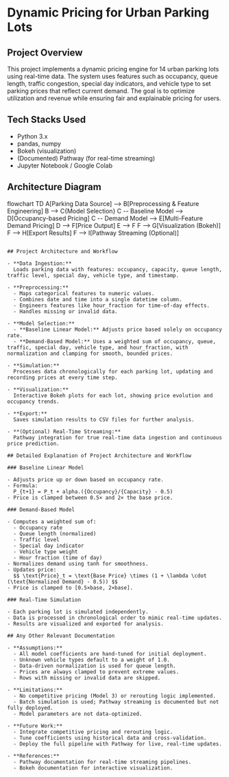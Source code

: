 # Dynamic Pricing for Urban Parking Lots

## Project Overview

This project implements a dynamic pricing engine for 14 urban parking lots using real-time data. The system uses features such as occupancy, queue length, traffic congestion, special day indicators, and vehicle type to set parking prices that reflect current demand. The goal is to optimize utilization and revenue while ensuring fair and explainable pricing for users.

## Tech Stacks Used

- Python 3.x
- pandas, numpy
- Bokeh (visualization)
- (Documented) Pathway (for real-time streaming)
- Jupyter Notebook / Google Colab

## Architecture Diagram

flowchart TD
    A[Parking Data Source] --> B[Preprocessing & Feature Engineering]
    B --> C{Model Selection}
    C -- Baseline Model --> D[Occupancy-based Pricing]
    C -- Demand Model --> E[Multi-Feature Demand Pricing]
    D --> F[Price Output]
    E --> F
    F --> G[Visualization (Bokeh)]
    F --> H[Export Results]
    F --> I[Pathway Streaming (Optional)]
```

## Project Architecture and Workflow

- **Data Ingestion:**  
  Loads parking data with features: occupancy, capacity, queue length, traffic level, special day, vehicle type, and timestamp.

- **Preprocessing:**  
  - Maps categorical features to numeric values.
  - Combines date and time into a single datetime column.
  - Engineers features like hour_fraction for time-of-day effects.
  - Handles missing or invalid data.

- **Model Selection:**  
  - **Baseline Linear Model:** Adjusts price based solely on occupancy rate.
  - **Demand-Based Model:** Uses a weighted sum of occupancy, queue, traffic, special day, vehicle type, and hour_fraction, with normalization and clamping for smooth, bounded prices.

- **Simulation:**  
  Processes data chronologically for each parking lot, updating and recording prices at every time step.

- **Visualization:**  
  Interactive Bokeh plots for each lot, showing price evolution and occupancy trends.

- **Export:**  
  Saves simulation results to CSV files for further analysis.

- **(Optional) Real-Time Streaming:**  
  Pathway integration for true real-time data ingestion and continuous price prediction.

## Detailed Explanation of Project Architecture and Workflow

### Baseline Linear Model

- Adjusts price up or down based on occupancy rate.
- Formula:  
  P_{t+1} = P_t + alpha.({Occupancy}/{Capacity} - 0.5) 
- Price is clamped between 0.5× and 2× the base price.

### Demand-Based Model

- Computes a weighted sum of:
  - Occupancy rate
  - Queue length (normalized)
  - Traffic level
  - Special day indicator
  - Vehicle type weight
  - Hour fraction (time of day)
- Normalizes demand using tanh for smoothness.
- Updates price:  
  $$ \text{Price}_t = \text{Base Price} \times (1 + \lambda \cdot (\text{Normalized Demand} - 0.5)) $$
- Price is clamped to [0.5×base, 2×base].

### Real-Time Simulation

- Each parking lot is simulated independently.
- Data is processed in chronological order to mimic real-time updates.
- Results are visualized and exported for analysis.

## Any Other Relevant Documentation

- **Assumptions:**
  - All model coefficients are hand-tuned for initial deployment.
  - Unknown vehicle types default to a weight of 1.0.
  - Data-driven normalization is used for queue length.
  - Prices are always clamped to prevent extreme values.
  - Rows with missing or invalid data are skipped.

- **Limitations:**
  - No competitive pricing (Model 3) or rerouting logic implemented.
  - Batch simulation is used; Pathway streaming is documented but not fully deployed.
  - Model parameters are not data-optimized.

- **Future Work:**
  - Integrate competitive pricing and rerouting logic.
  - Tune coefficients using historical data and cross-validation.
  - Deploy the full pipeline with Pathway for live, real-time updates.

- **References:**
  - Pathway documentation for real-time streaming pipelines.
  - Bokeh documentation for interactive visualization.
